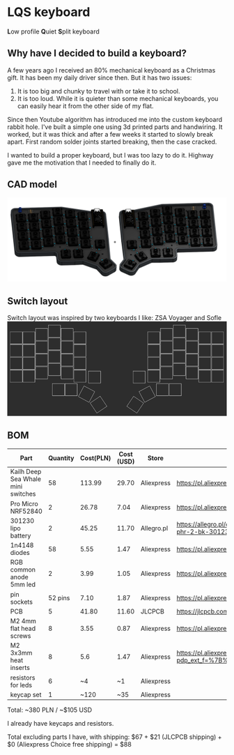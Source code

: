 # LQS keyboard
**L**ow profile **Q**uiet **S**plit keyboard

## Why have I decided to build a keyboard?
A few years ago I received an 80% mechanical keyboard as a Christmas gift. It has been my daily driver since then.
But it has two issues:
1. It is too big and chunky to travel with or take it to school.
2. It is too loud. While it is quieter than some mechanical keyboards, you can easily hear it from the other side of my flat.

Since then Youtube algorithm has introduced me into the custom keyboard rabbit hole.
I've built a simple one using 3d printed parts and handwiring. It worked, but it was thick and after a few weeks it started to slowly break apart. First random solder joints started breaking, then the case cracked.

I wanted to build a proper keyboard, but I was too lazy to do it.
Highway gave me the motivation that I needed to finally do it.

## CAD model
![cad model](images/cad-model.png)


## Switch layout
Switch layout was inspired by two keyboards I like: ZSA Voyager and Sofle
![layout in ergogen](images/ergogen-layout.png)





## BOM

| Part | Quantity | Cost(PLN) | Cost (USD) | Store | Link |
| --- | --- | --- | --- | --- | --- |
| Kailh Deep Sea Whale mini switches | 58 | 113.99 | 29.70 | Aliexpress | https://pl.aliexpress.com/item/1005008927866337.html |
| Pro Micro NRF52840 | 2 | 26.78 | 7.04 | Aliexpress | https://pl.aliexpress.com/item/1005006599766097.html |
| 301230 lipo battery | 2 | 45.25 | 11.70 | Allegro.pl | https://allegro.pl/oferta/akumulator-litowo-polimerowy-110mah-3-7v-phr-2-bk-301230-17500532114 |
| 1n4148 diodes | 58 | 5.55 | 1.47 | Aliexpress | https://pl.aliexpress.com/item/4000142272546.html |
| RGB common anode 5mm led | 2 | 3.99 | 1.05 | Aliexpress | https://pl.aliexpress.com/item/4000225253691.html |
| pin sockets | 52 pins | 7.10 | 1.87 | Aliexpress | https://pl.aliexpress.com/item/10000000838267.html |
| PCB | 5 | 41.80 | 11.60 | JLCPCB | https://jlcpcb.com/ |
| M2 4mm flat head screws | 8 | 3.55 | 0.87 | Aliexpress | https://pl.aliexpress.com/item/1005005270702287.html | 
| M2 3x3mm heat inserts | 8 | 5.6 | 1.47 | Aliexpress | https://pl.aliexpress.com/item/1005008295045821.html?pdp_ext_f=%7B%22sku_id%22%253A%2212000044536166973%22%7D |
| resistors for leds | 6 | ~4 | ~1 | Aliexpress |  |
| keycap set | 1 | ~120 | ~35 | Aliexpress | |

Total: ~380 PLN / ~$105 USD

I already have keycaps and resistors.

Total excluding parts I have, with shipping:
$67 + $21 (JLCPCB shipping) + $0 (Aliexpress Choice free shipping) = $88